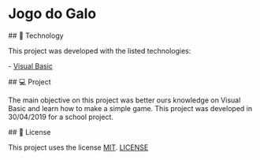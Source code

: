 # Jogo do Galo

## :rocket: Technology

This project was developed with the listed technologies:

- [Visual Basic](https://docs.microsoft.com/en-us/dotnet/visual-basic/)

## 💻 Project

The main objective on this project was better ours knowledge on Visual Basic and learn how to make a simple game.
This project was developed in 30/04/2019 for a school project.

## 📃 License

This project uses the license [MIT][mit]. [LICENSE](https://github.com/Your-Scripts/jogo-do-galo/blob/master/LICENSE)

[mit]:https://opensource.org/licenses/MIT
